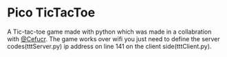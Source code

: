 # Pico TicTacToe
A Tic-tac-toe game made with python which was made in a collabration with <a href="https://github.com/Cefucr">@Cefucr</a>. 
The game works over wifi you just need to define the server codes(tttServer.py) ip address on line 141 on the 
client side(tttClient.py).
